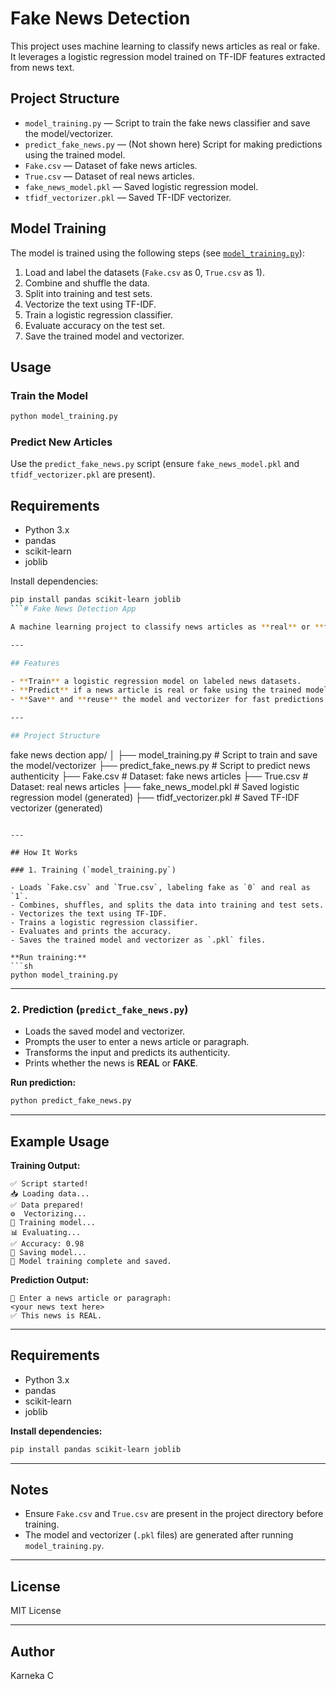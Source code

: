 # Fake News Detection

This project uses machine learning to classify news articles as real or fake. It leverages a logistic regression model trained on TF-IDF features extracted from news text.

## Project Structure

- `model_training.py` — Script to train the fake news classifier and save the model/vectorizer.
- `predict_fake_news.py` — (Not shown here) Script for making predictions using the trained model.
- `Fake.csv` — Dataset of fake news articles.
- `True.csv` — Dataset of real news articles.
- `fake_news_model.pkl` — Saved logistic regression model.
- `tfidf_vectorizer.pkl` — Saved TF-IDF vectorizer.

## Model Training

The model is trained using the following steps (see [`model_training.py`](model_training.py)):

1. Load and label the datasets (`Fake.csv` as 0, `True.csv` as 1).
2. Combine and shuffle the data.
3. Split into training and test sets.
4. Vectorize the text using TF-IDF.
5. Train a logistic regression classifier.
6. Evaluate accuracy on the test set.
7. Save the trained model and vectorizer.

## Usage

### Train the Model

```sh
python model_training.py
```

### Predict New Articles

Use the `predict_fake_news.py` script (ensure `fake_news_model.pkl` and `tfidf_vectorizer.pkl` are present).

## Requirements

- Python 3.x
- pandas
- scikit-learn
- joblib

Install dependencies:

```sh
pip install pandas scikit-learn joblib
```# Fake News Detection App

A machine learning project to classify news articles as **real** or **fake** using logistic regression and TF-IDF features.

---

## Features

- **Train** a logistic regression model on labeled news datasets.
- **Predict** if a news article is real or fake using the trained model.
- **Save** and **reuse** the model and vectorizer for fast predictions.

---

## Project Structure

```
fake news dection app/
│
├── model_training.py         # Script to train and save the model/vectorizer
├── predict_fake_news.py      # Script to predict news authenticity
├── Fake.csv                  # Dataset: fake news articles
├── True.csv                  # Dataset: real news articles
├── fake_news_model.pkl       # Saved logistic regression model (generated)
├── tfidf_vectorizer.pkl      # Saved TF-IDF vectorizer (generated)
```

---

## How It Works

### 1. Training (`model_training.py`)

- Loads `Fake.csv` and `True.csv`, labeling fake as `0` and real as `1`.
- Combines, shuffles, and splits the data into training and test sets.
- Vectorizes the text using TF-IDF.
- Trains a logistic regression classifier.
- Evaluates and prints the accuracy.
- Saves the trained model and vectorizer as `.pkl` files.

**Run training:**
```sh
python model_training.py
```

---

### 2. Prediction (`predict_fake_news.py`)

- Loads the saved model and vectorizer.
- Prompts the user to enter a news article or paragraph.
- Transforms the input and predicts its authenticity.
- Prints whether the news is **REAL** or **FAKE**.

**Run prediction:**
```sh
python predict_fake_news.py
```

---

## Example Usage

**Training Output:**
```
✅ Script started!
📥 Loading data...
✅ Data prepared!
⚙️  Vectorizing...
🚀 Training model...
📊 Evaluating...
✅ Accuracy: 0.98
💾 Saving model...
🎉 Model training complete and saved.
```

**Prediction Output:**
```
📰 Enter a news article or paragraph:
<your news text here>
✅ This news is REAL.
```

---

## Requirements

- Python 3.x
- pandas
- scikit-learn
- joblib

**Install dependencies:**
```sh
pip install pandas scikit-learn joblib
```

---

## Notes

- Ensure `Fake.csv` and `True.csv` are present in the project directory before training.
- The model and vectorizer (`.pkl` files) are generated after running `model_training.py`.

---

## License

MIT License

---

## Author

Karneka C

